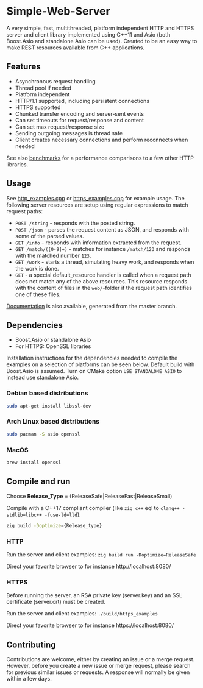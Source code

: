 # Simple-Web-Server

A very simple, fast, multithreaded, platform independent HTTP and HTTPS server and client library implemented using C++11 and Asio (both Boost.Asio and standalone Asio can be used). Created to be an easy way to make REST resources available from C++ applications. 

## Features

* Asynchronous request handling
* Thread pool if needed
* Platform independent
* HTTP/1.1 supported, including persistent connections
* HTTPS supported
* Chunked transfer encoding and server-sent events
* Can set timeouts for request/response and content
* Can set max request/response size
* Sending outgoing messages is thread safe
* Client creates necessary connections and perform reconnects when needed

See also [benchmarks](https://github.com/kassane/Standalone-Server/blob/master/docs/benchmarks.md) for a performance comparisons to a few other HTTP libraries.

## Usage

See [http_examples.cpp](https://github.com/kassane/Standalone-Server/blob/master/http_examples.cpp) or
[https_examples.cpp](https://github.com/kassane/Standalone-Server/blob/master/https_examples.cpp) for example usage.
The following server resources are setup using regular expressions to match request paths:
* `POST /string` - responds with the posted string.
* `POST /json` - parses the request content as JSON, and responds with some of the parsed values.
* `GET /info` - responds with information extracted from the request.
* `GET /match/([0-9]+)` - matches for instance `/match/123` and responds with the matched number `123`.
* `GET /work` - starts a thread, simulating heavy work, and responds when the work is done.
* `GET` - a special default_resource handler is called when a request path does not match any of the above resources.
This resource responds with the content of files in the `web/`-folder if the request path identifies one of these files.

[Documentation](https://eidheim.gitlab.io/Simple-Web-Server/annotated.html) is also available, generated from the master branch.

## Dependencies

* Boost.Asio or standalone Asio
* For HTTPS: OpenSSL libraries

Installation instructions for the dependencies needed to compile the examples on a selection of platforms can be seen below.
Default build with Boost.Asio is assumed. Turn on CMake option `USE_STANDALONE_ASIO` to instead use standalone Asio.

### Debian based distributions

```sh
sudo apt-get install libssl-dev
```

### Arch Linux based distributions

```sh
sudo pacman -S asio openssl
```

### MacOS

```sh
brew install openssl
```

## Compile and run


Choose **Release_Type** = (ReleaseSafe|ReleaseFast|ReleaseSmall)

Compile with a C++17 compliant compiler (like `zig c++` eql to `clang++ -stdlib=libc++ -fuse-ld=lld`):
```sh
zig build -Doptimize={Release_type}
```

### HTTP

Run the server and client examples: `zig build run -Doptimize=ReleaseSafe`

Direct your favorite browser to for instance http://localhost:8080/

### HTTPS

Before running the server, an RSA private key (server.key) and an SSL certificate (server.crt) must be created.

Run the server and client examples: `./build/https_examples`

Direct your favorite browser to for instance https://localhost:8080/

## Contributing

Contributions are welcome, either by creating an issue or a merge request.
However, before you create a new issue or merge request, please search for previous similar issues or requests.
A response will normally be given within a few days.
